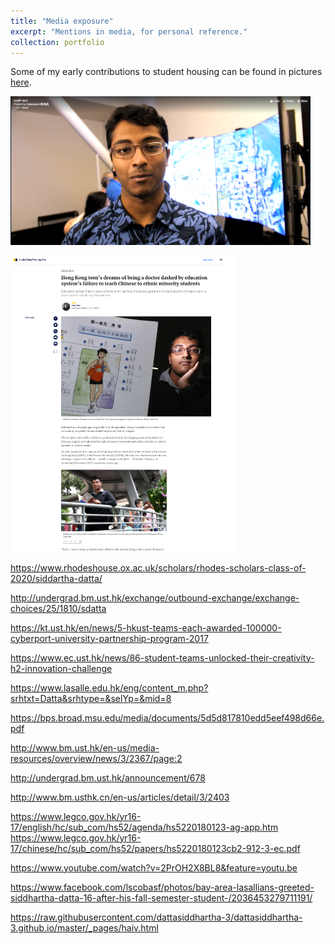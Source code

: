 ```yaml
---
title: "Media exposure"
excerpt: "Mentions in media, for personal reference."
collection: portfolio
---
```


Some of my early contributions to student housing can be found in pictures [here](https://www.facebook.com/pg/hkust.halls89/photos/?tab=albums&ref=page_internal).

<a href="http://media.licdn.com/embeds/media.html?src=https%3A%2F%2Fwww.facebook.com%2Fcyberport.hk%2Fvideos%2F1893272297411941%2F&amp;url=https%3A%2F%2Fwww.facebook.com%2Fcyberport.hk%2Fvideos%2F1893272297411941%2F&amp;type=text%2Fhtml&amp;schema=facebook"><img src="/images/ccmf.PNG" width="480" /></a>

<a href="https://www.scmp.com/news/hong-kong/education/article/2154479/hong-kong-teens-dreams-being-doctor-dashed-education"><img src="/images/scmp.PNG" width="360" /></a> 

https://www.rhodeshouse.ox.ac.uk/scholars/rhodes-scholars-class-of-2020/siddartha-datta/

http://undergrad.bm.ust.hk/exchange/outbound-exchange/exchange-choices/25/1810/sdatta

https://kt.ust.hk/en/news/5-hkust-teams-each-awarded-100000-cyberport-university-partnership-program-2017

https://www.ec.ust.hk/news/86-student-teams-unlocked-their-creativity-h2-innovation-challenge

https://www.lasalle.edu.hk/eng/content_m.php?srhtxt=Datta&srhtype=&selYp=&mid=8

https://bps.broad.msu.edu/media/documents/5d5d817810edd5eef498d66e.pdf

http://www.bm.ust.hk/en-us/media-resources/overview/news/3/2367/page:2

http://undergrad.bm.ust.hk/announcement/678

http://www.bm.usthk.cn/en-us/articles/detail/3/2403

https://www.legco.gov.hk/yr16-17/english/hc/sub_com/hs52/agenda/hs5220180123-ag-app.htm
https://www.legco.gov.hk/yr16-17/chinese/hc/sub_com/hs52/papers/hs5220180123cb2-912-3-ec.pdf

https://www.youtube.com/watch?v=2PrOH2X8BL8&feature=youtu.be

https://www.facebook.com/lscobasf/photos/bay-area-lasallians-greeted-siddhartha-datta-16-after-his-fall-semester-student-/2036453279711191/

https://raw.githubusercontent.com/dattasiddhartha-3/dattasiddhartha-3.github.io/master/_pages/haiv.html


